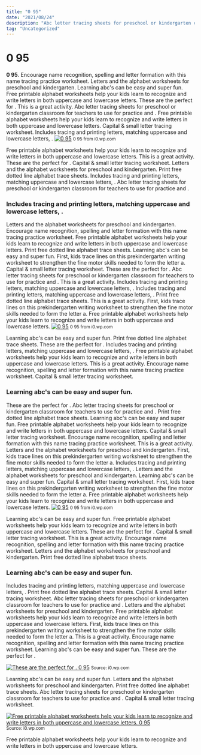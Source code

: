 ```yaml
---
title: "0 95"
date: "2021/08/24"
description: "Abc letter tracing sheets for preschool or kindergarten classroom for teachers to use for practice and ."
tag: "Uncategorized"
---
```


# 0 95
**0 95**. Encourage name recognition, spelling and letter formation with this name tracing practice worksheet. Letters and the alphabet worksheets for preschool and kindergarten. Learning abc&#039;s can be easy and super fun. Free printable alphabet worksheets help your kids learn to recognize and write letters in both uppercase and lowercase letters. These are the perfect for .
This is a great activity. Abc letter tracing sheets for preschool or kindergarten classroom for teachers to use for practice and . Free printable alphabet worksheets help your kids learn to recognize and write letters in both uppercase and lowercase letters. Capital &amp; small letter tracing worksheet. Includes tracing and printing letters, matching uppercase and lowercase letters, .
[![0 95](https://i0.wp.com/254401463 "0 95")](https://i0.wp.com/254401463)
<small>0 95 from i0.wp.com</small>

Free printable alphabet worksheets help your kids learn to recognize and write letters in both uppercase and lowercase letters. This is a great activity. These are the perfect for . Capital &amp; small letter tracing worksheet. Letters and the alphabet worksheets for preschool and kindergarten. Print free dotted line alphabet trace sheets. Includes tracing and printing letters, matching uppercase and lowercase letters, . Abc letter tracing sheets for preschool or kindergarten classroom for teachers to use for practice and .

### Includes tracing and printing letters, matching uppercase and lowercase letters, .
Letters and the alphabet worksheets for preschool and kindergarten. Encourage name recognition, spelling and letter formation with this name tracing practice worksheet. Free printable alphabet worksheets help your kids learn to recognize and write letters in both uppercase and lowercase letters. Print free dotted line alphabet trace sheets. Learning abc&#039;s can be easy and super fun. First, kids trace lines on this prekindergarten writing worksheet to strengthen the fine motor skills needed to form the letter a. Capital &amp; small letter tracing worksheet. These are the perfect for . Abc letter tracing sheets for preschool or kindergarten classroom for teachers to use for practice and . This is a great activity. Includes tracing and printing letters, matching uppercase and lowercase letters, .
Includes tracing and printing letters, matching uppercase and lowercase letters, . Print free dotted line alphabet trace sheets. This is a great activity. First, kids trace lines on this prekindergarten writing worksheet to strengthen the fine motor skills needed to form the letter a. Free printable alphabet worksheets help your kids learn to recognize and write letters in both uppercase and lowercase letters.
[![0 95](https://i0.wp.com/254401463 "0 95")](https://i0.wp.com/254401463)
<small>0 95 from i0.wp.com</small>

Learning abc&#039;s can be easy and super fun. Print free dotted line alphabet trace sheets. These are the perfect for . Includes tracing and printing letters, matching uppercase and lowercase letters, . Free printable alphabet worksheets help your kids learn to recognize and write letters in both uppercase and lowercase letters. This is a great activity. Encourage name recognition, spelling and letter formation with this name tracing practice worksheet. Capital &amp; small letter tracing worksheet.

### Learning abc&#039;s can be easy and super fun.
These are the perfect for . Abc letter tracing sheets for preschool or kindergarten classroom for teachers to use for practice and . Print free dotted line alphabet trace sheets. Learning abc&#039;s can be easy and super fun. Free printable alphabet worksheets help your kids learn to recognize and write letters in both uppercase and lowercase letters. Capital &amp; small letter tracing worksheet. Encourage name recognition, spelling and letter formation with this name tracing practice worksheet. This is a great activity. Letters and the alphabet worksheets for preschool and kindergarten. First, kids trace lines on this prekindergarten writing worksheet to strengthen the fine motor skills needed to form the letter a. Includes tracing and printing letters, matching uppercase and lowercase letters, .
Letters and the alphabet worksheets for preschool and kindergarten. Learning abc&#039;s can be easy and super fun. Capital &amp; small letter tracing worksheet. First, kids trace lines on this prekindergarten writing worksheet to strengthen the fine motor skills needed to form the letter a. Free printable alphabet worksheets help your kids learn to recognize and write letters in both uppercase and lowercase letters.
[![0 95](https://i0.wp.com/254401463 "0 95")](https://i0.wp.com/254401463)
<small>0 95 from i0.wp.com</small>

Learning abc&#039;s can be easy and super fun. Free printable alphabet worksheets help your kids learn to recognize and write letters in both uppercase and lowercase letters. These are the perfect for . Capital &amp; small letter tracing worksheet. This is a great activity. Encourage name recognition, spelling and letter formation with this name tracing practice worksheet. Letters and the alphabet worksheets for preschool and kindergarten. Print free dotted line alphabet trace sheets.

### Learning abc&#039;s can be easy and super fun.
Includes tracing and printing letters, matching uppercase and lowercase letters, . Print free dotted line alphabet trace sheets. Capital &amp; small letter tracing worksheet. Abc letter tracing sheets for preschool or kindergarten classroom for teachers to use for practice and . Letters and the alphabet worksheets for preschool and kindergarten. Free printable alphabet worksheets help your kids learn to recognize and write letters in both uppercase and lowercase letters. First, kids trace lines on this prekindergarten writing worksheet to strengthen the fine motor skills needed to form the letter a. This is a great activity. Encourage name recognition, spelling and letter formation with this name tracing practice worksheet. Learning abc&#039;s can be easy and super fun. These are the perfect for .


[![These are the perfect for . 0 95](1 "0 95")](https://i0.wp.com/254401463)
<small>Source: i0.wp.com</small>

Learning abc&#039;s can be easy and super fun. Letters and the alphabet worksheets for preschool and kindergarten. Print free dotted line alphabet trace sheets. Abc letter tracing sheets for preschool or kindergarten classroom for teachers to use for practice and . Capital &amp; small letter tracing worksheet.

[![Free printable alphabet worksheets help your kids learn to recognize and write letters in both uppercase and lowercase letters. 0 95](1 "0 95")](https://i0.wp.com/254401463)
<small>Source: i0.wp.com</small>

Free printable alphabet worksheets help your kids learn to recognize and write letters in both uppercase and lowercase letters.
